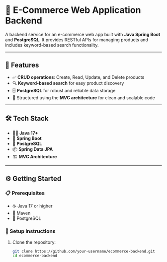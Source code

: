 # 🛒 E-Commerce Web Application Backend

A backend service for an e-commerce web app built with **Java Spring Boot** and **PostgreSQL**. It provides RESTful APIs for managing products and includes keyword-based search functionality.

---

## 🚀 Features

- ✅ **CRUD operations**: Create, Read, Update, and Delete products
- 🔍 **Keyword-based search** for easy product discovery
- 🗄️ **PostgreSQL** for robust and reliable data storage
- 🧱 Structured using the **MVC architecture** for clean and scalable code

---

## 🛠️ Tech Stack

- 👨‍💻 **Java 17+**
- 🌱 **Spring Boot**
- 🐘 **PostgreSQL**
- 📦 **Spring Data JPA**
- 🏗️ **MVC Architecture**

---

## ⚙️ Getting Started

### 📋 Prerequisites

- ☕ Java 17 or higher  
- 🧰 Maven  
- 🐘 PostgreSQL

### 🔧 Setup Instructions

1. Clone the repository:
   ```bash
   git clone https://github.com/your-username/ecommerce-backend.git
   cd ecommerce-backend
